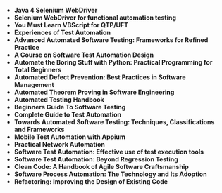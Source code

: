<ul>
<li><b><a target="_blank" href="https://github.com/manjunath5496/Automation-Testing-Books/blob/master/at(1).pdf" style="text-decoration:none;">Java 4 Selenium WebDriver</a></b></li>
                                <li><b><a target="_blank" href="https://github.com/manjunath5496/Automation-Testing-Books/blob/master/at(2).pdf" style="text-decoration:none;">Selenium WebDriver for functional automation testing</a></b></li>
                                <li><b><a target="_blank" href="https://github.com/manjunath5496/Automation-Testing-Books/blob/master/at(3).pdf" style="text-decoration:none;">You Must Learn VBScript for QTP/UFT</a></b></li>
 <li><b><a target="_blank" href="https://github.com/manjunath5496/Automation-Testing-Books/blob/master/at(4).pdf" style="text-decoration:none;">Experiences of Test Automation </a></b></li>                              
<li><b><a target="_blank" href="https://github.com/manjunath5496/Automation-Testing-Books/blob/master/at(5).pdf" style="text-decoration:none;">Advanced Automated Software Testing: Frameworks for Refined Practice </a></b></li>
                                
 <li><b><a target="_blank" href="https://github.com/manjunath5496/Automation-Testing-Books/blob/master/at(6).pdf" style="text-decoration:none;">A Course on Software Test Automation Design</a></b></li>
                          
<li><b><a target="_blank" href="https://github.com/manjunath5496/Automation-Testing-Books/blob/master/at(7).pdf" style="text-decoration:none;">Automate the Boring Stuff with Python: Practical Programming for Total Beginners</a></b></li>
                                <li><b><a target="_blank" href="https://github.com/manjunath5496/Automation-Testing-Books/blob/master/at(8).pdf" style="text-decoration:none;">Automated Defect Prevention: Best Practices in Software Management</a></b></li>
                                <li><b><a target="_blank" href="https://github.com/manjunath5496/Automation-Testing-Books/blob/master/at(9).pdf" style="text-decoration:none;">Automated Theorem Proving in Software Engineering</a></b></li>
                                
<li><b><a target="_blank" href="https://github.com/manjunath5496/Automation-Testing-Books/blob/master/at(10).pdf" style="text-decoration:none;">Automated Testing Handbook</a></b></li>

<li><b><a target="_blank" href="https://github.com/manjunath5496/Automation-Testing-Books/blob/master/at(11).pdf" style="text-decoration:none;">Beginners Guide To Software Testing </a></b></li>
                                <li><b><a target="_blank" href="https://github.com/manjunath5496/Automation-Testing-Books/blob/master/at(12).pdf" style="text-decoration:none;">Complete Guide to Test Automation</a></b></li>
                                <li><b><a target="_blank" href="https://github.com/manjunath5496/Automation-Testing-Books/blob/master/at(13).pdf" style="text-decoration:none;">Towards Automated Software Testing: Techniques, Classifications and Frameworks</a></b></li>
 <li><b><a target="_blank" href="https://github.com/manjunath5496/Automation-Testing-Books/blob/master/at(14).pdf" style="text-decoration:none;">Mobile Test Automation with Appium </a></b></li>                              
<li><b><a target="_blank" href="https://github.com/manjunath5496/Automation-Testing-Books/blob/master/at(15).pdf" style="text-decoration:none;">Practical Network Automation  </a></b></li>
                                
 <li><b><a target="_blank" href="https://github.com/manjunath5496/Automation-Testing-Books/blob/master/at(16).pdf" style="text-decoration:none;">Software Test Automation: Effective use of test execution tools</a></b></li>
                          
<li><b><a target="_blank" href="https://github.com/manjunath5496/Automation-Testing-Books/blob/master/at(17).pdf" style="text-decoration:none;">Software Test Automation: Beyond Regression Testing</a></b></li>
                                <li><b><a target="_blank" href="https://github.com/manjunath5496/Automation-Testing-Books/blob/master/at(18).pdf" style="text-decoration:none;">Clean Code: A Handbook of Agile Software Craftsmanship</a></b></li>
                                <li><b><a target="_blank" href="https://github.com/manjunath5496/Automation-Testing-Books/blob/master/at(19).pdf" style="text-decoration:none;">Software Process Automation: The Technology and Its Adoption</a></b></li>
                                
<li><b><a target="_blank" href="https://github.com/manjunath5496/Automation-Testing-Books/blob/master/at(20).pdf" style="text-decoration:none;">Refactoring: Improving the Design of Existing Code</a></b></li>
</ul>
